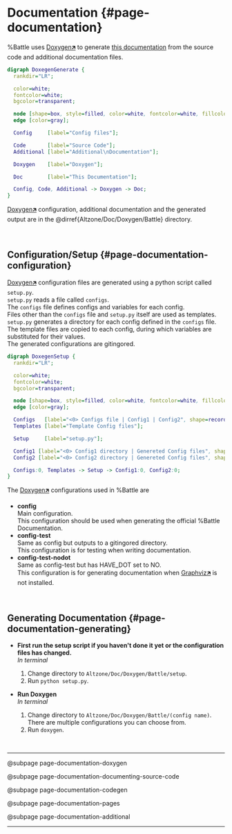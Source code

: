 # Documentation {#page-documentation}

%Battle uses [Doxygen🡵] to generate [this documentation](./index.html) from the source code and additional documentation files.

```dot
digraph DoxegenGenerate {
  rankdir="LR";

  color=white;
  fontcolor=white;
  bgcolor=transparent;

  node [shape=box, style=filled, color=white, fontcolor=white, fillcolor=black];
  edge [color=gray];

  Config     [label="Config files"];

  Code       [label="Source Code"];
  Additional [label="Additional\nDocumentation"];

  Doxygen    [label="Doxygen"];

  Doc        [label="This Documentation"];

  Config, Code, Additional -> Doxygen -> Doc;
}
```

[Doxygen🡵] configuration, additional documentation and the generated output are in the @dirref{Altzone/Doc/Doxygen/Battle} directory.

<br/>

## Configuration/Setup {#page-documentation-configuration}

[Doxygen🡵] configuration files are generated using a python script called `setup.py`.  
`setup.py` reads a file called `configs`.  
The `configs` file defines configs and variables for each config.  
Files other than the `configs` file and `setup.py` itself are used as templates.  
`setup.py` generates a directory for each config defined in the `configs` file.  
The template files are copied to each config, during which variables are substituted for their values.  
The generated configurations are gitingored.

```dot
digraph DoxegenSetup {
  rankdir="LR";

  color=white;
  fontcolor=white;
  bgcolor=transparent;

  node [shape=box, style=filled, color=white, fontcolor=white, fillcolor=black];
  edge [color=gray];

  Configs   [label="<0> Configs file | Config1 | Config2", shape=record];
  Templates [label="Template Config files"];

  Setup     [label="setup.py"];

  Config1 [label="<0> Config1 directory | Genereted Config files", shape=record];
  Config2 [label="<0> Config2 directory | Genereted Config files", shape=record];

  Configs:0, Templates -> Setup -> Config1:0, Config2:0;
}
```

The [Doxygen🡵] configurations used in %Battle are
- **config**  
  Main configuration.  
  This configuration should be used when generating the official %Battle Documentation.
- **config-test**  
  Same as config but outputs to a gitingored directory.  
  This configuration is for testing when writing documentation.
- **config-test-nodot**  
  Same as config-test but has HAVE_DOT set to NO.  
  This configuration is for generating documentation when [Graphviz🡵] is not installed.

<br/>

## Generating Documentation {#page-documentation-generating}

- **First run the setup script if you haven't done it yet or the configuration files has changed.**  
  *In terminal*
  1. Change directory to `Altzone/Doc/Doxygen/Battle/setup`.
  2. Run `python setup.py`.

- **Run Doxygen**  
  *In terminal*
  1. Change directory to `Altzone/Doc/Doxygen/Battle/(config name)`.  
     There are multiple configurations you can choose from.
  2. Run `doxygen`.

<br/>

---

@subpage page-documentation-doxygen

@subpage page-documentation-documenting-source-code

@subpage page-documentation-codegen

@subpage page-documentation-pages

@subpage page-documentation-additional

---

[Doxygen🡵]:  https://www.doxygen.nl/index.html
[Graphviz🡵]: https://www.doxygen.nl/manual/config.html#cfg_have_dot